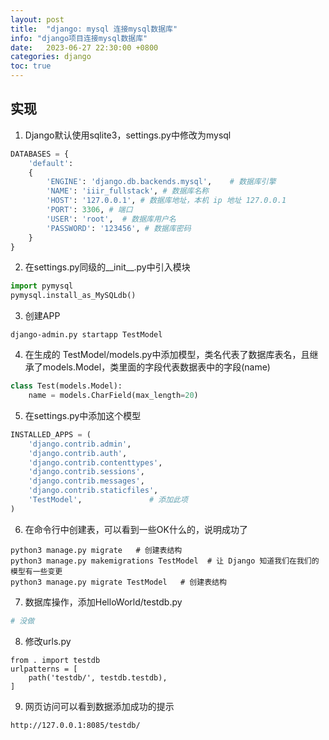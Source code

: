 ```yaml
---
layout: post
title:  "django: mysql 连接mysql数据库"
info: "django项目连接mysql数据库"
date:   2023-06-27 22:30:00 +0800
categories: django
toc: true
---
```


## 实现

1. Django默认使用sqlite3，settings.py中修改为mysql
```python
DATABASES = { 
    'default': 
    { 
        'ENGINE': 'django.db.backends.mysql',    # 数据库引擎
        'NAME': 'iiir_fullstack', # 数据库名称
        'HOST': '127.0.0.1', # 数据库地址，本机 ip 地址 127.0.0.1 
        'PORT': 3306, # 端口 
        'USER': 'root',  # 数据库用户名
        'PASSWORD': '123456', # 数据库密码
    }  
}
```

2. 在settings.py同级的__init__.py中引入模块
```python
import pymysql
pymysql.install_as_MySQLdb()
```

3. 创建APP
```
django-admin.py startapp TestModel
```

4. 在生成的 TestModel/models.py中添加模型，类名代表了数据库表名，且继承了models.Model，类里面的字段代表数据表中的字段(name)
```python
class Test(models.Model):
    name = models.CharField(max_length=20)
```

5. 在settings.py中添加这个模型
```python
INSTALLED_APPS = (
    'django.contrib.admin',
    'django.contrib.auth',
    'django.contrib.contenttypes',
    'django.contrib.sessions',
    'django.contrib.messages',
    'django.contrib.staticfiles',
    'TestModel',               # 添加此项
)
```

6. 在命令行中创建表，可以看到一些OK什么的，说明成功了
```
python3 manage.py migrate   # 创建表结构
python3 manage.py makemigrations TestModel  # 让 Django 知道我们在我们的模型有一些变更
python3 manage.py migrate TestModel   # 创建表结构
```

7. 数据库操作，添加HelloWorld/testdb.py
```python
# 没做
```

8. 修改urls.py
```
from . import testdb
urlpatterns = [
    path('testdb/', testdb.testdb),
]
```

9. 网页访问可以看到数据添加成功的提示
```
http://127.0.0.1:8085/testdb/
```

